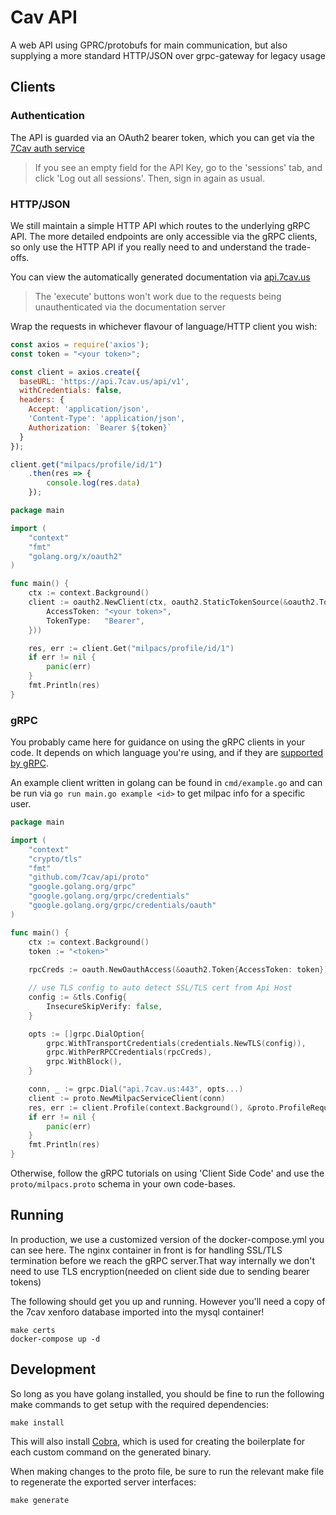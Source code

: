 # Cav API

A web API using GPRC/protobufs for main communication, but also supplying a more standard HTTP/JSON over grpc-gateway for legacy usage

## Clients

### Authentication

The API is guarded via an OAuth2 bearer token, which you can get via the [7Cav auth service](https://auth.7cav.us/auth/realms/7Cav/account/)

> If you see an empty field for the API Key, go to the 'sessions' tab, and click 'Log out all sessions'. Then, sign in again as usual.

### HTTP/JSON

We still maintain a simple HTTP API which routes to the underlying gRPC API. The more detailed endpoints are only accessible via the gRPC clients, so only use the HTTP API if you really need to and understand the trade-offs.

You can view the automatically generated documentation via [api.7cav.us](https://api.7cav.us)

> The 'execute' buttons won't work due to the requests being unauthenticated via the documentation server

Wrap the requests in whichever flavour of language/HTTP client you wish:

```js
const axios = require('axios');
const token = "<your token>";

const client = axios.create({
  baseURL: 'https://api.7cav.us/api/v1',
  withCredentials: false,
  headers: {
    Accept: 'application/json',
    'Content-Type': 'application/json',
    Authorization: `Bearer ${token}`
  }
});

client.get("milpacs/profile/id/1")
    .then(res => {
        console.log(res.data)
    });
```

```go
package main

import (
    "context"
    "fmt"
    "golang.org/x/oauth2"
)

func main() {
    ctx := context.Background()
    client := oauth2.NewClient(ctx, oauth2.StaticTokenSource(&oauth2.Token{
        AccessToken: "<your token>",
        TokenType:   "Bearer",
    }))

    res, err := client.Get("milpacs/profile/id/1")
    if err != nil {
        panic(err)
    }
    fmt.Println(res)
}
```

### gRPC

You probably came here for guidance on using the gRPC clients in your code. It depends on which language you're using, and if they are [supported by gRPC](https://grpc.io/docs/languages/).

An example client written in golang can be found in `cmd/example.go` and can be run via `go run main.go example <id>` to get milpac info for a specific user.

```go
package main

import (
	"context"
    "crypto/tls"
    "fmt"
    "github.com/7cav/api/proto"
    "google.golang.org/grpc"
    "google.golang.org/grpc/credentials"
    "google.golang.org/grpc/credentials/oauth"
)

func main() {
    ctx := context.Background()
    token := "<token>"
    
    rpcCreds := oauth.NewOauthAccess(&oauth2.Token{AccessToken: token})

    // use TLS config to auto detect SSL/TLS cert from Api Host
    config := &tls.Config{
        InsecureSkipVerify: false,
    }

    opts := []grpc.DialOption{
        grpc.WithTransportCredentials(credentials.NewTLS(config)),
        grpc.WithPerRPCCredentials(rpcCreds),
        grpc.WithBlock(),
    }

    conn, _ := grpc.Dial("api.7cav.us:443", opts...)
    client := proto.NewMilpacServiceClient(conn)
    res, err := client.Profile(context.Background(), &proto.ProfileRequest{UserId: 1})
    if err != nil {
        panic(err)
    }
    fmt.Println(res)
}
```

Otherwise, follow the gRPC tutorials on using 'Client Side Code' and use the `proto/milpacs.proto` schema in your own code-bases.

## Running

In production, we use a customized version of the docker-compose.yml you can see here. The nginx container in front is for handling SSL/TLS termination before we reach the gRPC server.That way internally we don't need to use TLS encryption(needed on client side due to sending bearer tokens)

The following should get you up and running. However you'll need a copy of the 7cav xenforo database imported into the mysql container!

```shell
make certs
docker-compose up -d
```

## Development

So long as you have golang installed, you should be fine to run the following make commands to get setup with the required dependencies:

```shell
make install
```

This will also install [Cobra](https://github.com/spf13/cobra), which is used for creating the boilerplate for each custom command on the generated binary.

When making changes to the proto file, be sure to run the relevant make file to regenerate the exported server interfaces:

```shell
make generate
```
